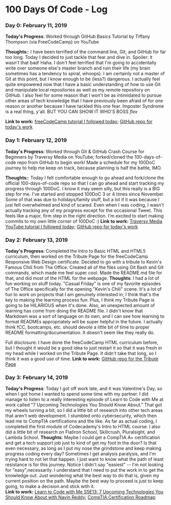 # 100 Days Of Code - Log

### Day 0: February 11, 2019
**Today's Progress**: Worked through GitHub Basics Tutorial by Tiffany Thompson (via FreeCodeCamp) on YouTube

**Thoughts:**: I have been terrified of the command line, Git, and GitHub for far too long. Today I decided to just tackle that fear and dive in. Spoiler: it wasn't that bad! Haha. I don't feel terrified that I'm going to accidentally write over someone else's master branch and ruin their life (my brain sometimes has a tendency to spiral, whoops). I am certainly not a master of Git at this point, but I know enough to be (less?) dangerous. I actually feel quite empowered now that I have a basic understanding of how to use Git and manipulate local repositories as well as my remote repository on GitHub. I also feel for some reason that I won't be as intimidated to pursue other areas of tech knowledge that I have previously been afraid of for one reason or another because I have tackled this one fear. Imposter Syndrome is a real thing, y'all. BUT YOU CAN SHOW IT WHO'S BOSS *flex*

**Link to work:** [freeCodeCamp tutorial I followed today](https://www.youtube.com/watch?v=x0EYpi38Yp);
[GitHub repo for today's work](https://github.com/ibeepboop/testing123)

### Day 1: February 12, 2019
**Today's Progress**: Worked through Git & GitHub Crash Course for Beginners by Traversy Media on YouTube; forked/cloned the 100-days-of-code repo from GitHub to begin work! Made a schedule for my 100DoC journey to help me keep on track, because planning is half the battle, IMO.

**Thoughts:**: Today I felt comfortable enough to go ahead and fork/clone the official 100-days-of-code repo so that I can go ahead and start tracking my progress through 100DoC. I know it may seem silly, but this really is a BIG step for me. I've started and stopped 100DoC 3 or 4 times since November. Some of that was due to holidays/family stuff, but a lot if it was because I just felt overwhelmed and kind of scared. Even when I was coding, I wasn't actually tracking any of my progress except for the occasional Tweet. This feels like a major, firm step in the right direction. I'm excited to start making commits to my own little corner of 100DoC :)
**Link to work:** [Traversy Media YouTube tutorial I followed today](https://www.youtube.com/watch?v=SWYqp7iY_Tc);
[GitHub repo for today's work](https://github.com/ibeepboop/myAppSample)

### Day 2: February 13, 2019
**Today's Progress**: Completed the Intro to Basic HTML and HTML5 curriculum, then worked on the Tribute Page for the freeCodeCamp Responsive Web Design certificate. Decided to go with a tribute to Kevin's Famous Chili from The Office. Created all of the files using Git Bash and Git commands, which made me feel super cool. Made the README.md file for that, and did most of the HTML for the webpage. 
**Thoughts**: I had a lot of fun working on stuff today. "Casual Friday" is one of my favorite episodes of The Office specifically for the opening "Kevin's Chili" scene. It's a lot of fun to work on projects that I am genuinely interested in; I think that's the key to making the learning process fun. Plus, I think my Tribute Page is going to be HILARIOUS when it's done. Also, an unexpected amount of learning has come from doing the README file. I didn't know that Markdown was a sort of language on its own, and I can see how learning to format READMEs appropriately will be super helpful in the future. I actually think fCC, bootcamps, etc. should devote a little bit of time to proper README formatting/documentation. It doesn't seem like they really do.

 Full disclosure: I have done the freeCodeCamp HTML curriculum before, but I thought it would be a good idea to just restart it so that it was fresh in my head while I worked on the Tribute Page. It didn't take that long, so I think it was a good use of time.
**Link to work:** [GitHub repo for the Tribute Page](https://github.com/ibeepboop/freeCodeCamp-Tribute-Page)

### Day 3: February 14, 2019
**Today's Progress**: Today I got off work late, and it was Valentine's Day, so when I got home I wanted to spend some time with my partner. I did manage to listen to a really interesting episode of Learn to Code with Me at work called "7 Upcoming Technologies You Should Know About." That got my wheels turning a bit, so I did a little bit of research into other tech areas that aren't web development. I stumbled onto cybersecurity, which then lead me to CompTIA certifications and the like. As far as actual coding, I completed the first module of Codecademy's Intro to HTML course. I also did a little bit of research on Flatiron School, Skillcrush, Pluralsight, and Lambda School.
**Thoughts**: Maybe I could get a CompTIA A+ certification and get a tech support job just to kind of get my foot in the door? Is that even necessary, as long as I put my nose the grindstone and keep making progress coding every day? Sometimes I get analysis paralysis, and I'm trying hard to not let that happen. I just want to know what the path of least resistance is for this journey. Notice I didn't say "easiest" -- I'm not looking for "easy",necessarily. I understand that I need to put the work in to get the knowledge out. Just wondering what the best way to do that is, given my current position on the path. Maybe the best way to proceed is just to keep going, to make a decision and stick with it.  
**Link to work:** [Learn to Code with Me S5E13: 7 Upcoming Technologies You Should Know About with Navin Reddy](https://learntocodewith.me/podcast/emerging-technologies/); [CompTIA Certification Roadmap](https://certification.comptia.org/docs/default-source/downloadablefiles/it-certification-roadmap.pdf)